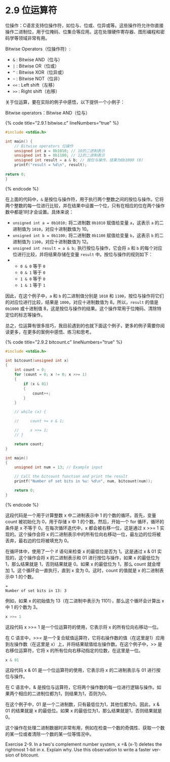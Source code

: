 # 2.9 位运算符

位操作：C语言支持位操作符，如位与、位或、位异或等。这些操作符允许你直接操作二进制位，用于位掩码、位集合等应用。这在处理硬件寄存器、图形编程和密码学等领域非常有用。

Bitwise Operators（位操作符）:

* `&` : Bitwise AND（位与）
* `|` : Bitwise OR（位或）
* `^` : Bitwise XOR（位异或）
* `~` : Bitwise NOT（位非）
* `<<` : Left shift（左移）
* `>>` : Right shift（右移）

关于位运算，要在实际的例子中感悟，以下提供一个小例子：

Bitwise operators：Bitwise AND（位与）

{% code title="2.9.1 bitwise.c" lineNumbers="true" %}
```c
#include <stdio.h>

int main() {
    // Bitwise operators 位操作
    unsigned int a = 0b1010; // 10的二进制表示
    unsigned int b = 0b1100; // 12的二进制表示
    unsigned int result = a & b; // 按位与操作，结果为0b1000 (8)
    printf("result = %d\n", result);
    
return 0;
}
```
{% endcode %}

在上面的代码中，`&` 是按位与操作符，用于执行两个整数之间的按位与操作。它将两个整数的每一位进行比较，并在结果中设置一个位，只有在相应的位在两个操作数中都是1时才会设置。具体来说：

* `unsigned int a = 0b1010;` 将二进制数 `0b1010` 赋值给变量 `a`，这表示 `a` 的二进制值为 `1010`，对应十进制数值为 10。
* `unsigned int b = 0b1100;` 将二进制数 `0b1100` 赋值给变量 `b`，这表示 `b` 的二进制值为 `1100`，对应十进制数值为 12。
* `unsigned int result = a & b;` 执行按位与操作，它会将 `a` 和 `b` 的每个对应位进行比较，并将结果存储在变量 `result` 中。按位与操作的规则如下：
*
  * `0 & 0` 等于 `0`
  * `0 & 1` 等于 `0`
  * `1 & 0` 等于 `0`
  * `1 & 1` 等于 `1`

因此，在这个例子中，`a` 和 `b` 的二进制值分别是 `1010` 和 `1100`，按位与操作将它们的对应位进行比较，结果是 `1000`，对应十进制数值为 8。所以，`result` 的值是 `0b1000` 或十进制值 8，这是按位与操作的结果。这个操作常用于位掩码、清除特定位的标志等操作。

总之，位运算有很多技巧，我目前遇到的也就下面这个例子，更多的例子需要你阅读更多，在更多的案例中感悟、练习和思考。

{% code title="2.9.2 bitcount.c" lineNumbers="true" %}
```c
#include <stdio.h>

int bitcount(unsigned int x)
{
    int count = 0;
    for (count = 0; x != 0; x >>= 1)
    {
        if (x & 01)
        {
            count++;
        }
    }

    // while (x) {

    //     count += x & 1;

    //     x >>= 1;
    // }

    return count;
}

int main()
{
    unsigned int num = 13; // Example input

    // Call the bitcount function and print the result
    printf("Number of set bits in %u: %d\n", num, bitcount(num));

    return 0;
}
```
{% endcode %}

这段代码是一个用于计算整数 x 中二进制表示中 1 的个数的循环。首先，变量 count 被初始化为 0，用于存储 x 中 1 的个数。然后，开始一个 for 循环，循环的条件是 x 不等于 0。在每次循环迭代中，x 都会被右移一位，这是通过 x >>= 1 实现的。这个操作会将 x 的二进制表示中的所有位向右移动一位，最左边的位将被丢弃，最右边的位将被填充为 0。

在循环体中，使用了一个 if 语句来检查 x 的最低位是否为 1。这是通过 x & 01 实现的，这个操作会将 x 的二进制表示和 01 进行按位与操作，如果 x 的最低位为 1，那么结果就是 1，否则结果就是 0。如果 x 的最低位为 1，那么 count 就会增加 1。这个循环会一直执行，直到 x 变为 0。这时，count 的值就是 x 的二进制表示中 1 的个数。

```
➜  
Number of set bits in 13: 3
```

例如，如果 x 的初始值为 13（在二进制中表示为 1101），那么这个循环会计算出 x 中 1 的个数为 3。

```c
x >>= 1
```

这段代码 x >>= 1 是一个位运算符的使用，它表示将 x 的所有位向右移动一位。

在 C 语言中，>>= 是一个复合赋值运算符，它将右操作数的值（在这里是1）应用到左操作数（在这里是 x）上，并将结果赋值给左操作数。在这个例子中，>> 是右移位运算符，它将 x 的所有位向右移动指定的位数，在这里是一位。

```c
x & 01
```

这段代码 x & 01 是一个位运算符的使用，它表示将 x 的二进制表示与 01 进行按位与操作。

在 C 语言中，& 是按位与运算符，它将两个操作数的每一位进行逻辑与操作。如果两个相应的二进制位都为1，则结果为1，否则为0。

在这个例子中，01 是一个二进制数，只有最低位为1，其他位都为0。因此，x & 01 的结果就是 x 的最低位。如果 x 的最低位为1，那么结果就是1，否则结果就是0。

这个操作在处理二进制数据时非常有用，例如在检查一个数的奇偶性、获取一个数的某一位或者清除一个数的某一位等情况中。

Exercise 2-9. In a two's complement number system, x =& (x-1) deletes the rightmost 1-bit in x. Explain why. Use this observation to write a faster ver- sion of bitcount.

<figure><img src="https://labspc.com/wp-content/uploads/2024/01/1705658281-word-image-291-1.png" alt=""><figcaption></figcaption></figure>
